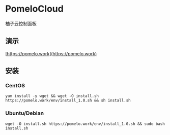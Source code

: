 # PomeloCloud
柚子云控制面板

## 演示
[https://pomelo.work](https://pomelo.work)

## 安装
### CentOS
```shell script
yum install -y wget && wget -O install.sh https://pomelo.work/env/install_1.0.sh && sh install.sh
```

### Ubuntu/Debian
```shell script
wget -O install.sh https://pomelo.work/env/install_1.0.sh && sudo bash install.sh
```
